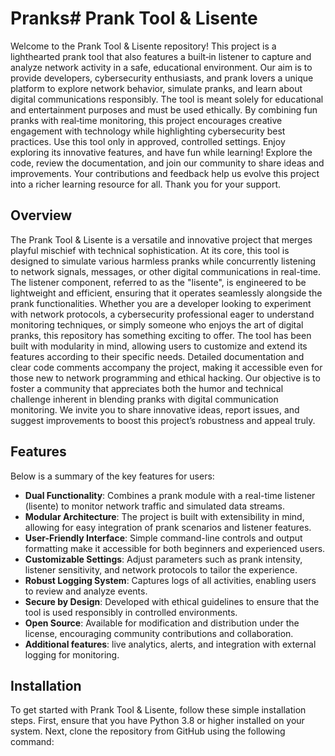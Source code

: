 # Pranks# Prank Tool & Lisente

Welcome to the Prank Tool & Lisente repository! This project is a lighthearted prank tool that also features a built‐in listener to capture and analyze network activity in a safe, educational environment. Our aim is to provide developers, cybersecurity enthusiasts, and prank lovers a unique platform to explore network behavior, simulate pranks, and learn about digital communications responsibly. The tool is meant solely for educational and entertainment purposes and must be used ethically. By combining fun pranks with real‐time monitoring, this project encourages creative engagement with technology while highlighting cybersecurity best practices. Use this tool only in approved, controlled settings. Enjoy exploring its innovative features, and have fun while learning! Explore the code, review the documentation, and join our community to share ideas and improvements. Your contributions and feedback help us evolve this project into a richer learning resource for all. Thank you for your support.

## Overview

The Prank Tool & Lisente is a versatile and innovative project that merges playful mischief with technical sophistication. At its core, this tool is designed to simulate various harmless pranks while concurrently listening to network signals, messages, or other digital communications in real-time. The listener component, referred to as the "lisente", is engineered to be lightweight and efficient, ensuring that it operates seamlessly alongside the prank functionalities. Whether you are a developer looking to experiment with network protocols, a cybersecurity professional eager to understand monitoring techniques, or simply someone who enjoys the art of digital pranks, this repository has something exciting to offer. The tool has been built with modularity in mind, allowing users to customize and extend its features according to their specific needs. Detailed documentation and clear code comments accompany the project, making it accessible even for those new to network programming and ethical hacking. Our objective is to foster a community that appreciates both the humor and technical challenge inherent in blending pranks with digital communication monitoring. We invite you to share innovative ideas, report issues, and suggest improvements to boost this project’s robustness and appeal truly.

## Features

Below is a summary of the key features for users:
- **Dual Functionality**: Combines a prank module with a real-time listener (lisente) to monitor network traffic and simulated data streams.
- **Modular Architecture**: The project is built with extensibility in mind, allowing for easy integration of prank scenarios and listener features.
- **User-Friendly Interface**: Simple command-line controls and output formatting make it accessible for both beginners and experienced users.
- **Customizable Settings**: Adjust parameters such as prank intensity, listener sensitivity, and network protocols to tailor the experience.
- **Robust Logging System**: Captures logs of all activities, enabling users to review and analyze events.
- **Secure by Design**: Developed with ethical guidelines to ensure that the tool is used responsibly in controlled environments.
- **Open Source**: Available for modification and distribution under the license, encouraging community contributions and collaboration.
- **Additional features**: live analytics, alerts, and integration with external logging for monitoring.

## Installation

To get started with Prank Tool & Lisente, follow these simple installation steps. First, ensure that you have Python 3.8 or higher installed on your system. Next, clone the repository from GitHub using the following command:


